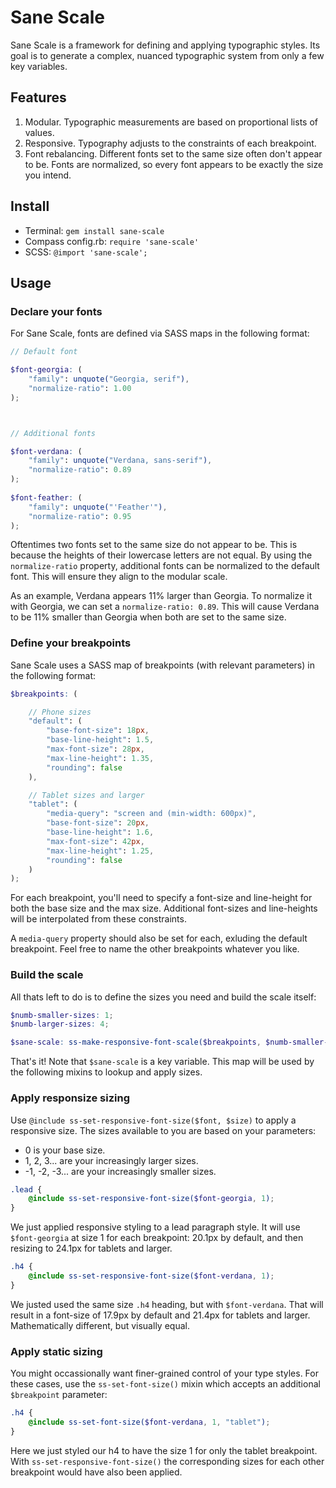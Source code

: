 # Sane Scale

Sane Scale is a framework for defining and applying typographic styles. Its goal is to generate a complex, nuanced typographic system from only a few key variables. 



## Features

1. Modular. Typographic measurements are based on proportional lists of values. 
2. Responsive. Typography adjusts to the constraints of each breakpoint.
3. Font rebalancing. Different fonts set to the same size often don't appear to be. Fonts are normalized, so every font appears to be exactly the size you intend.



## Install 

* Terminal: `gem install sane-scale`
* Compass config.rb: `require 'sane-scale'`
* SCSS: `@import 'sane-scale';`



## Usage

### Declare your fonts

For Sane Scale, fonts are defined via SASS maps in the following format:

```scss
// Default font

$font-georgia: (
	"family": unquote("Georgia, serif"),
	"normalize-ratio": 1.00
); 



// Additional fonts

$font-verdana: (
	"family": unquote("Verdana, sans-serif"),
	"normalize-ratio": 0.89
);
 
$font-feather: (
	"family": unquote("'Feather'"),
	"normalize-ratio": 0.95
);
```

Oftentimes two fonts set to the same size do not appear to be. This is because the heights of their lowercase letters are not equal. By using the `normalize-ratio` property, additional fonts can be normalized to the default font. This will ensure they align to the modular scale.

As an example, Verdana appears 11% larger than Georgia. To normalize it with Georgia, we can set a `normalize-ratio: 0.89`. This will cause Verdana to be 11% smaller than Georgia when both are set to the same size.



### Define your breakpoints

Sane Scale uses a SASS map of breakpoints (with relevant parameters) in the following format:

```scss
$breakpoints: (	

	// Phone sizes
	"default": (
		"base-font-size": 18px,
		"base-line-height": 1.5,
		"max-font-size": 28px,
		"max-line-height": 1.35,
		"rounding": false
	),

	// Tablet sizes and larger
	"tablet": (
		"media-query": "screen and (min-width: 600px)",
		"base-font-size": 20px,
		"base-line-height": 1.6,
		"max-font-size": 42px,
		"max-line-height": 1.25,
		"rounding": false
	)
); 
```
For each breakpoint, you'll need to specify a font-size and line-height for both the base size and the max size. Additional font-sizes and line-heights will be interpolated from these constraints.

A `media-query` property should also be set for each, exluding the default breakpoint. Feel free to name the other breakpoints whatever you like.



### Build the scale

All thats left to do is to define the sizes you need and build the scale itself:

```scss
$numb-smaller-sizes: 1;
$numb-larger-sizes: 4;

$sane-scale: ss-make-responsive-font-scale($breakpoints, $numb-smaller-sizes, $numb-larger-sizes);
```
That's it! Note that `$sane-scale` is a key variable. This map will be used by the following mixins to lookup and apply sizes.



### Apply responsize sizing

Use `@include ss-set-responsive-font-size($font, $size)` to apply a responsive size. The sizes available to you are based on your parameters: 
* 0 is your base size.
* 1, 2, 3... are your increasingly larger sizes.
* -1, -2, -3... are your increasingly smaller sizes.

```scss
.lead {
	@include ss-set-responsive-font-size($font-georgia, 1);
}
```
We just applied responsive styling to a lead paragraph style. It will use `$font-georgia` at size 1 for each breakpoint: 20.1px by default, and then resizing to 24.1px for tablets and larger.

```scss
.h4 { 
	@include ss-set-responsive-font-size($font-verdana, 1);
}
```
We justed used the same size `.h4` heading, but with `$font-verdana`. That will result in a font-size of 17.9px by default and 21.4px for tablets and larger. Mathematically different, but visually equal.



### Apply static sizing

You might occassionally want finer-grained control of your type styles. For these cases, use the `ss-set-font-size()` mixin which accepts an additional `$breakpoint` parameter:

```scss
.h4 { 
	@include ss-set-font-size($font-verdana, 1, "tablet");
}
```

Here we just styled our h4 to have the size 1 for only the tablet breakpoint. With `ss-set-responsive-font-size()` the corresponding sizes for each other breakpoint would have also been applied.